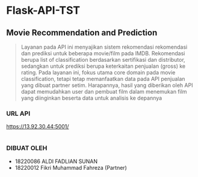 # Flask-API-TST

## Movie Recommendation and Prediction
> Layanan pada API ini menyajikan sistem rekomendasi rekomendasi dan prediksi untuk beberapa movie/film pada IMDB. Rekomendasi berupa list of classification berdasarkan sertifikasi dan distributor, sedangkan untuk prediksi berupa keterkaitan penjualan (gross) ke rating. Pada layanan ini, fokus utama core domain pada movie classification, tetapi tetap memanfaatkan data pada API penjualan yang dibuat partner setim. Harapannya, hasil yang diberikan oleh API dapat memudahkan user dan pembuat film dalam menemukan film yang diinginkan beserta data untuk analisis ke depannya

### URL API
https://13.92.30.44:5001/

#
### DIBUAT OLEH
- 18220086 ALDI FADLIAN SUNAN
- 18220012 Fikri Muhammad Fahreza (Partner)
